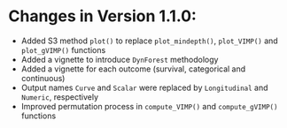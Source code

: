 # Changes in Version 1.1.0:

* Added S3 method `plot()` to replace `plot_mindepth()`, `plot_VIMP()` and `plot_gVIMP()` functions
* Added a vignette to introduce `DynForest` methodology 
* Added a vignette for each outcome (survival, categorical and continuous)
* Output names `Curve` and `Scalar` were replaced by `Longitudinal` and `Numeric`, respectively
* Improved permutation process in `compute_VIMP()` and `compute_gVIMP()` functions
